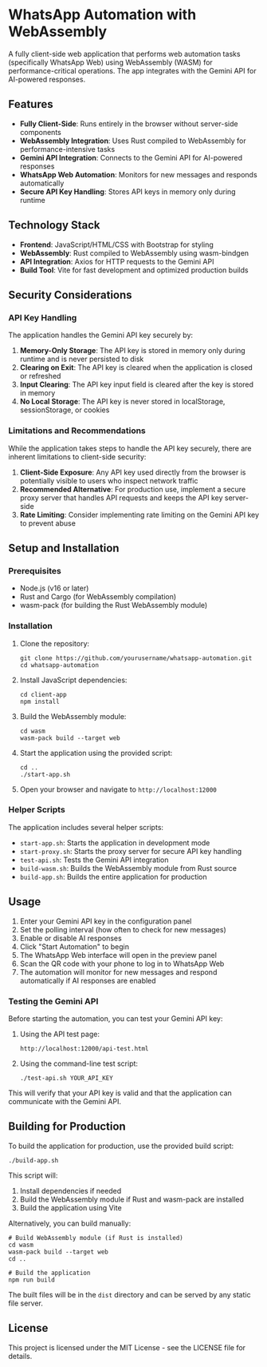 # WhatsApp Automation with WebAssembly

A fully client-side web application that performs web automation tasks (specifically WhatsApp Web) using WebAssembly (WASM) for performance-critical operations. The app integrates with the Gemini API for AI-powered responses.

## Features

- **Fully Client-Side**: Runs entirely in the browser without server-side components
- **WebAssembly Integration**: Uses Rust compiled to WebAssembly for performance-intensive tasks
- **Gemini API Integration**: Connects to the Gemini API for AI-powered responses
- **WhatsApp Web Automation**: Monitors for new messages and responds automatically
- **Secure API Key Handling**: Stores API keys in memory only during runtime

## Technology Stack

- **Frontend**: JavaScript/HTML/CSS with Bootstrap for styling
- **WebAssembly**: Rust compiled to WebAssembly using wasm-bindgen
- **API Integration**: Axios for HTTP requests to the Gemini API
- **Build Tool**: Vite for fast development and optimized production builds

## Security Considerations

### API Key Handling

The application handles the Gemini API key securely by:

1. **Memory-Only Storage**: The API key is stored in memory only during runtime and is never persisted to disk
2. **Clearing on Exit**: The API key is cleared when the application is closed or refreshed
3. **Input Clearing**: The API key input field is cleared after the key is stored in memory
4. **No Local Storage**: The API key is never stored in localStorage, sessionStorage, or cookies

### Limitations and Recommendations

While the application takes steps to handle the API key securely, there are inherent limitations to client-side security:

1. **Client-Side Exposure**: Any API key used directly from the browser is potentially visible to users who inspect network traffic
2. **Recommended Alternative**: For production use, implement a secure proxy server that handles API requests and keeps the API key server-side
3. **Rate Limiting**: Consider implementing rate limiting on the Gemini API key to prevent abuse

## Setup and Installation

### Prerequisites

- Node.js (v16 or later)
- Rust and Cargo (for WebAssembly compilation)
- wasm-pack (for building the Rust WebAssembly module)

### Installation

1. Clone the repository:
   ```
   git clone https://github.com/yourusername/whatsapp-automation.git
   cd whatsapp-automation
   ```

2. Install JavaScript dependencies:
   ```
   cd client-app
   npm install
   ```

3. Build the WebAssembly module:
   ```
   cd wasm
   wasm-pack build --target web
   ```

4. Start the application using the provided script:
   ```
   cd ..
   ./start-app.sh
   ```

5. Open your browser and navigate to `http://localhost:12000`

### Helper Scripts

The application includes several helper scripts:

- `start-app.sh`: Starts the application in development mode
- `start-proxy.sh`: Starts the proxy server for secure API key handling
- `test-api.sh`: Tests the Gemini API integration
- `build-wasm.sh`: Builds the WebAssembly module from Rust source
- `build-app.sh`: Builds the entire application for production

## Usage

1. Enter your Gemini API key in the configuration panel
2. Set the polling interval (how often to check for new messages)
3. Enable or disable AI responses
4. Click "Start Automation" to begin
5. The WhatsApp Web interface will open in the preview panel
6. Scan the QR code with your phone to log in to WhatsApp Web
7. The automation will monitor for new messages and respond automatically if AI responses are enabled

### Testing the Gemini API

Before starting the automation, you can test your Gemini API key:

1. Using the API test page:
   ```
   http://localhost:12000/api-test.html
   ```

2. Using the command-line test script:
   ```
   ./test-api.sh YOUR_API_KEY
   ```

This will verify that your API key is valid and that the application can communicate with the Gemini API.

## Building for Production

To build the application for production, use the provided build script:

```
./build-app.sh
```

This script will:
1. Install dependencies if needed
2. Build the WebAssembly module if Rust and wasm-pack are installed
3. Build the application using Vite

Alternatively, you can build manually:

```
# Build WebAssembly module (if Rust is installed)
cd wasm
wasm-pack build --target web
cd ..

# Build the application
npm run build
```

The built files will be in the `dist` directory and can be served by any static file server.

## License

This project is licensed under the MIT License - see the LICENSE file for details.